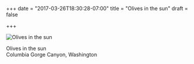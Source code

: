 +++
date = "2017-03-26T18:30:28-07:00"
title = "Olives in the sun"
draft = false

+++

![Olives in the sun](https://d17enza3bfujl8.cloudfront.net/DSCF6689.jpg)

Olives in the sun<br>
Columbia Gorge Canyon, Washington
